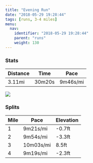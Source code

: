 ```yaml
---
title: "Evening Run"
date: "2018-05-29 19:28:44"
tags: [runs, 3-4 miles]
menu:
  nav:
    identifier: "2018-05-29 19:28:44"
    parent: "runs"
    weight: 130
---
```


### Stats

| Distance | Time | Pace |
|----------|------|------|
|3.11mi|30m20s|9m46s/mi|

<img src='https://maps.googleapis.com/maps/api/staticmap?maptype=roadmap&path=enc:uwjeIxeyLl@cAiAoBfD~Eh@lNvBpG~KzGpKtSjFnSlFlc@o@sAr@xJa@rq@Om}@l@zAgGic@eHkX}JsPyD_@{EkHyDmMM_HuBiAfBhB&key=AIzaSyC1MId7bFpkLXNAaYhBSTb8jLyiSqzbDtM&size=800x800&markers=color:yellow|label:S|53.47211,-2.26413&markers=color:green|label:F|53.47193999999999,-2.2641299999999998'>

### Splits

| Mile | Pace | Elevation |
|------|------|-----------|
|1|9m21s/mi|-0.7ft|
|2|9m54s/mi|-3.3ft|
|3|10m03s/mi|8.5ft|
|4|9m19s/mi|-2.3ft|
